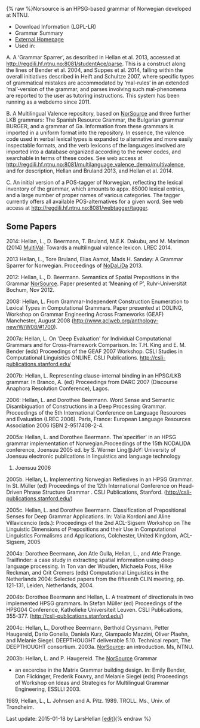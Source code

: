 {% raw %}Norsource is an HPSG-based grammar of Norwegian developed at NTNU.

- Download Information (LGPL-LR)
- Grammar Summary
- [External
Homepage](http://www.typecraft.org/tc2wiki/Norwegian_HPSG_grammar_NorSource)
- Used in:

A. A ‘Grammar Sparrer’, as described in Hellan et al. 2013, accessed at
<http://regdili.hf.ntnu.no:8081/studentAce/parse>. This is a construct
along the lines of Bender et al. 2004, and Suppes et al. 2014, falling
within the overall initiatives described in Heift and Schultze 2007,
where specific types of grammatical mistakes are accommodated by
‘mal-rules’ in an extended ‘mal’-version of the grammar, and parses
involving such mal-phenomena are reported to the user as tutoring
instructions. This system has been running as a webdemo since 2011.

B. A Multilingual Valence repository, based on [NorSource](/NorSource)
and three further LKB grammars: The Spanish Resource Grammar, the
Bulgarian grammar BURGER, and a grammar of Ga. Information from these
grammars is imported in a uniform format into the repository. In
essence, the valence code used in verbal lexical types is expanded to
alternative and more easily inspectable formats, and the verb lexicons
of the languages involved are imported into a database organized
according to the newer codes, and searchable in terms of these codes.
See web access at
<http://regdili.hf.ntnu.no:8081/multilanguage_valence_demo/multivalence>,
and for description, Hellan and Bruland 2013, and Hellan et al. 2014.

C. An initial version of a POS-tagger of Norwegian, reflecting the
lexical inventory of the grammar, which amounts to appx. 85000 lexical
entries, and a large number of proper names of various categories. The
tagger currently offers all available POS-alternatives for a given word.
See web access at <http://regdili.hf.ntnu.no:8081/webtagger/tagger>.

## Some Papers

2014: Hellan, L., D. Beermann, T. Bruland, M.E.K. Dakubu, and M. Marimon
(2014) [MultiVal](/MultiVal): Towards a multilingual valence lexicon.
LREC 2014.

2013 Hellan, L., Tore Bruland, Elias Aamot, Mads H. Sandøy: A Grammar
Sparrer for Norwegian. Proceedings of [NoDaLiDa](/NoDaLiDa) 2013.

2012: Hellan, L., D. Beermann. Semantics of Spatial Prepositions in the
Grammar [NorSource](/NorSource). Paper presented at ‘Meaning of P’,
Ruhr-Universität Bochum, Nov 2012.

2008: Hellan, L. From Grammar-Independent Construction Enumeration to
Lexical Types in Computational Grammars. Paper presented at COLING,
Workshop on Grammar Engineering Across Frameworks (GEAF) Manchester,
August 2008 (<http://www.aclweb.org/anthology-new/W/W08/#1700>).

2007a: Hellan, L. On 'Deep Evaluation' for Individual Computational
Grammars and for Cross-Framework Comparison. In: T.H. King and E. M.
Bender (eds) Proceedings of the GEAF 2007 Workshop. CSLI Studies in
Computational Linguistics ONLINE. CSLI Publications.
<http://csli-publications.stanford.edu/>

2007b: Hellan, L. Representing clause-internal binding in an HPSG/LKB
grammar. In Branco, A. (ed) Proceedings from DARC 2007 (Discourse
Anaphora Resolution Conference), Lagos.

2006: Hellan, L. and Dorothee Beermann. Word Sense and Semantic
Disambiguation of Constructions in a Deep Processing Grammar.
Proceedings of the 5th International Conference on Language Resources
and Evaluation (LREC 2006). Paris, France: European Language Resources
Association 2006 ISBN 2-9517408-2-4.

2005a: Hellan, L. and Dorothee Beermann. The\`specifier' in an HPSG
grammar implementation of Norwegian.Proceedings of the 15th NODALIDA
conference, Joensuu 2005 ed. by S. Werner Ling@JoY: University of
Joensuu electronic publications in linguistics and language technology
1. Joensuu 2006

2005b. Hellan, L. Implementing Norwegian Reflexives in an HPSG Grammar.
In St. Müller (ed) Proceedings of the 12th International Conference on
Head-Driven Phrase Structure Grammar . CSLI Publications, Stanford.
(<http://csli-publications.stanford.edu/>)

2005c. Hellan, L. and Dorothee Beermann. Classification of Prepositional
Senses for Deep Grammar Applications. In: Valia Kordoni and Aline
Villavicencio (eds.): Proceedings of the 2nd ACL-Sigsem Workshop on The
Linguistic Dimensions of Prepositions and their Use in Computational
Linguistics Formalisms and Applications, Colchester, United Kingdom,
ACL-Sigsem, 2005

2004a: Dorothee Beermann, Jon Atle Gulla, Hellan, L., and Atle Prange.
Trailfinder: a case study in extracting spatial information using deep
language processing. In Ton van der Wouden, Michaela Poss, Hilke
Reckman, and Crit Cremers (eds) Computational Linguistics in the
Netherlands 2004: Selected papers from the fifteenth CLIN meeting, pp.
121-131, Leiden, Netherlands, 2004.

2004b: Dorothee Beermann and Hellan, L. A treatment of directionals in
two implemented HPSG grammars. In Stefan Müller (ed) Proceedings of the
HPSG04 Conference, Katholieke Universiteit Leuven. CSLI Publications,
355-377. (<http://csli-publications.stanford.edu/>)

2004c: Hellan, L., Dorothee Beermann, Berthold Crysmann, Petter
Haugereid, Dario Gonella, Daniela Kurz, Giampaolo Mazzini, Oliver
Plaehn, and Melanie Siegel. DEEPTHOUGHT deliverable 5.10. Technical
report, The DEEPTHOUGHT consortium. 2003a. [NorSource](/NorSource): an
introduction. Ms, NTNU.

2003b: Hellan, L. and P. Haugereid. The [NorSource](/NorSource) Grammar
- an excercise in the Matrix Grammar building design. In: Emily Bender,
Dan Flickinger, Frederik Fouvry, and Melanie Siegel (eds) Proceedings of
Workshop on Ideas and Strategies for Multilingual Grammar Engineering,
ESSLLI 2003.

1989, Hellan, L., L. Johnsen and A. Pitz. 1989. TROLL. Ms., Univ. of
Trondheim.

Last update: 2015-01-18 by LarsHellan [[edit](https://github.com/delph-in/docs/wiki/NorsourceTop/_edit)]{% endraw %}